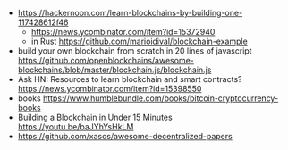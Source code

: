 - https://hackernoon.com/learn-blockchains-by-building-one-117428612f46
  - https://news.ycombinator.com/item?id=15372940
  - in Rust https://github.com/marioidival/blockchain-example
- build your own blockchain from scratch in 20 lines of javascript https://github.com/openblockchains/awesome-blockchains/blob/master/blockchain.js/blockchain.js
- Ask HN: Resources to learn blockchain and smart contracts? https://news.ycombinator.com/item?id=15398550
- books https://www.humblebundle.com/books/bitcoin-cryptocurrency-books
- Building a Blockchain in Under 15 Minutes https://youtu.be/baJYhYsHkLM
- https://github.com/xasos/awesome-decentralized-papers
